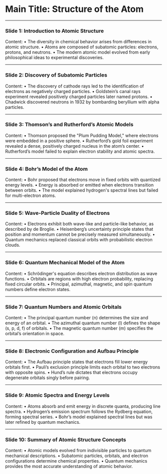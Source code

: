 # Main Title: Structure of the Atom

---

### **Slide 1: Introduction to Atomic Structure**
Content:
• The diversity in chemical behavior arises from differences in atomic structure.
• Atoms are composed of subatomic particles: electrons, protons, and neutrons.
• The modern atomic model evolved from early philosophical ideas to experimental discoveries.

---

### **Slide 2: Discovery of Subatomic Particles**
Content:
• The discovery of cathode rays led to the identification of electrons as negatively charged particles.
• Goldstein’s canal rays experiment revealed positively charged particles later named protons.
• Chadwick discovered neutrons in 1932 by bombarding beryllium with alpha particles.

---

### **Slide 3: Thomson’s and Rutherford’s Atomic Models**
Content:
• Thomson proposed the "Plum Pudding Model," where electrons were embedded in a positive sphere.
• Rutherford’s gold foil experiment revealed a dense, positively charged nucleus in the atom’s center.
• Rutherford’s model failed to explain electron stability and atomic spectra.

---

### **Slide 4: Bohr’s Model of the Atom**
Content:
• Bohr proposed that electrons move in fixed orbits with quantized energy levels.
• Energy is absorbed or emitted when electrons transition between orbits.
• The model explained hydrogen's spectral lines but failed for multi-electron atoms.

---

### **Slide 5: Wave-Particle Duality of Electrons**
Content:
• Electrons exhibit both wave-like and particle-like behavior, as described by de Broglie.
• Heisenberg’s uncertainty principle states that position and momentum cannot be precisely measured simultaneously.
• Quantum mechanics replaced classical orbits with probabilistic electron clouds.

---

### **Slide 6: Quantum Mechanical Model of the Atom**
Content:
• Schrödinger's equation describes electron distribution as wave functions.
• Orbitals are regions with high electron probability, replacing fixed circular orbits.
• Principal, azimuthal, magnetic, and spin quantum numbers define electron states.

---

### **Slide 7: Quantum Numbers and Atomic Orbitals**
Content:
• The principal quantum number (n) determines the size and energy of an orbital.
• The azimuthal quantum number (l) defines the shape (s, p, d, f) of orbitals.
• The magnetic quantum number (m) specifies the orbital’s orientation in space.

---

### **Slide 8: Electronic Configuration and Aufbau Principle**
Content:
• The Aufbau principle states that electrons fill lower energy orbitals first.
• Pauli’s exclusion principle limits each orbital to two electrons with opposite spins.
• Hund’s rule dictates that electrons occupy degenerate orbitals singly before pairing.

---

### **Slide 9: Atomic Spectra and Energy Levels**
Content:
• Atoms absorb and emit energy in discrete quanta, producing line spectra.
• Hydrogen’s emission spectrum follows the Rydberg equation, forming spectral series.
• Bohr’s model explained spectral lines but was later refined by quantum mechanics.

---

### **Slide 10: Summary of Atomic Structure Concepts**
Content:
• Atomic models evolved from indivisible particles to quantum mechanical descriptions.
• Subatomic particles, orbitals, and electron configurations determine chemical properties.
• Quantum mechanics provides the most accurate understanding of atomic behavior.
